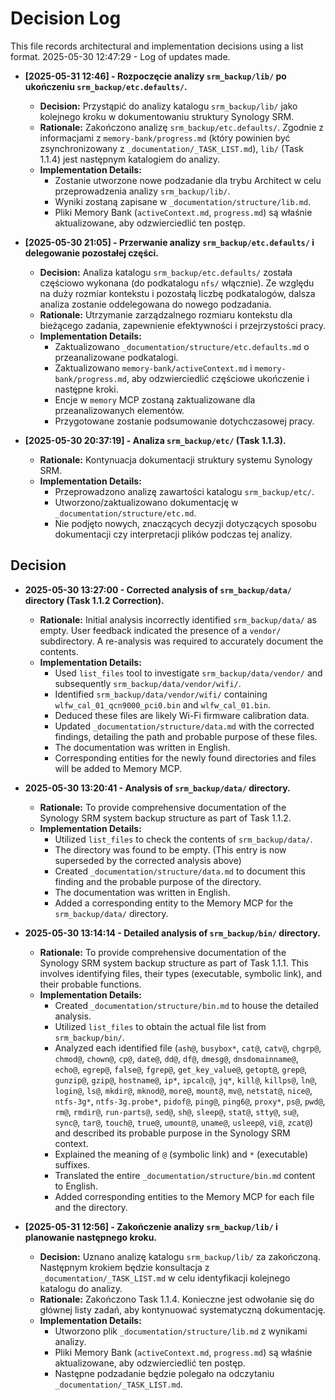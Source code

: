 # Decision Log

This file records architectural and implementation decisions using a list format.
2025-05-30 12:47:29 - Log of updates made.

*   **[2025-05-31 12:46] - Rozpoczęcie analizy `srm_backup/lib/` po ukończeniu `srm_backup/etc.defaults/`.**
    *   **Decision:** Przystąpić do analizy katalogu `srm_backup/lib/` jako kolejnego kroku w dokumentowaniu struktury Synology SRM.
    *   **Rationale:** Zakończono analizę `srm_backup/etc.defaults/`. Zgodnie z informacjami z `memory-bank/progress.md` (który powinien być zsynchronizowany z `_documentation/_TASK_LIST.md`), `lib/` (Task 1.1.4) jest następnym katalogiem do analizy.
    *   **Implementation Details:**
        *   Zostanie utworzone nowe podzadanie dla trybu Architect w celu przeprowadzenia analizy `srm_backup/lib/`.
        *   Wyniki zostaną zapisane w `_documentation/structure/lib.md`.
        *   Pliki Memory Bank (`activeContext.md`, `progress.md`) są właśnie aktualizowane, aby odzwierciedlić ten postęp.
*   **[2025-05-30 21:05] - Przerwanie analizy `srm_backup/etc.defaults/` i delegowanie pozostałej części.**
    *   **Decision:** Analiza katalogu `srm_backup/etc.defaults/` została częściowo wykonana (do podkatalogu `nfs/` włącznie). Ze względu na duży rozmiar kontekstu i pozostałą liczbę podkatalogów, dalsza analiza zostanie oddelegowana do nowego podzadania.
    *   **Rationale:** Utrzymanie zarządzalnego rozmiaru kontekstu dla bieżącego zadania, zapewnienie efektywności i przejrzystości pracy.
    *   **Implementation Details:**
        *   Zaktualizowano `_documentation/structure/etc.defaults.md` o przeanalizowane podkatalogi.
        *   Zaktualizowano `memory-bank/activeContext.md` i `memory-bank/progress.md`, aby odzwierciedlić częściowe ukończenie i następne kroki.
        *   Encje w `memory` MCP zostaną zaktualizowane dla przeanalizowanych elementów.
        *   Przygotowane zostanie podsumowanie dotychczasowej pracy.

*   **[2025-05-30 20:37:19] - Analiza `srm_backup/etc/` (Task 1.1.3).**
    *   **Rationale:** Kontynuacja dokumentacji struktury systemu Synology SRM.
    *   **Implementation Details:**
        *   Przeprowadzono analizę zawartości katalogu `srm_backup/etc/`.
        *   Utworzono/zaktualizowano dokumentację w `_documentation/structure/etc.md`.
        *   Nie podjęto nowych, znaczących decyzji dotyczących sposobu dokumentacji czy interpretacji plików podczas tej analizy.
## Decision

*   **2025-05-30 13:27:00 - Corrected analysis of `srm_backup/data/` directory (Task 1.1.2 Correction).**
    *   **Rationale:** Initial analysis incorrectly identified `srm_backup/data/` as empty. User feedback indicated the presence of a `vendor/` subdirectory. A re-analysis was required to accurately document the contents.
    *   **Implementation Details:**
        *   Used `list_files` tool to investigate `srm_backup/data/vendor/` and subsequently `srm_backup/data/vendor/wifi/`.
        *   Identified `srm_backup/data/vendor/wifi/` containing `wlfw_cal_01_qcn9000_pci0.bin` and `wlfw_cal_01.bin`.
        *   Deduced these files are likely Wi-Fi firmware calibration data.
        *   Updated `_documentation/structure/data.md` with the corrected findings, detailing the path and probable purpose of these files.
        *   The documentation was written in English.
        *   Corresponding entities for the newly found directories and files will be added to Memory MCP.

*   **2025-05-30 13:20:41 - Analysis of `srm_backup/data/` directory.**
    *   **Rationale:** To provide comprehensive documentation of the Synology SRM system backup structure as part of Task 1.1.2.
    *   **Implementation Details:**
        *   Utilized `list_files` to check the contents of `srm_backup/data/`.
        *   The directory was found to be empty. (This entry is now superseded by the corrected analysis above)
        *   Created `_documentation/structure/data.md` to document this finding and the probable purpose of the directory.
        *   The documentation was written in English.
        *   Added a corresponding entity to the Memory MCP for the `srm_backup/data/` directory.

*   **2025-05-30 13:14:14 - Detailed analysis of `srm_backup/bin/` directory.**
    *   **Rationale:** To provide comprehensive documentation of the Synology SRM system backup structure as part of Task 1.1.1. This involves identifying files, their types (executable, symbolic link), and their probable functions.
    *   **Implementation Details:**
        *   Created `_documentation/structure/bin.md` to house the detailed analysis.
        *   Utilized `list_files` to obtain the actual file list from `srm_backup/bin/`.
        *   Analyzed each identified file (`ash@`, `busybox*`, `cat@`, `catv@`, `chgrp@`, `chmod@`, `chown@`, `cp@`, `date@`, `dd@`, `df@`, `dmesg@`, `dnsdomainname@`, `echo@`, `egrep@`, `false@`, `fgrep@`, `get_key_value@`, `getopt@`, `grep@`, `gunzip@`, `gzip@`, `hostname@`, `ip*`, `ipcalc@`, `jq*`, `kill@`, `killps@`, `ln@`, `login@`, `ls@`, `mkdir@`, `mknod@`, `more@`, `mount@`, `mv@`, `netstat@`, `nice@`, `ntfs-3g*`, `ntfs-3g.probe*`, `pidof@`, `ping@`, `ping6@`, `proxy*`, `ps@`, `pwd@`, `rm@`, `rmdir@`, `run-parts@`, `sed@`, `sh@`, `sleep@`, `stat@`, `stty@`, `su@`, `sync@`, `tar@`, `touch@`, `true@`, `umount@`, `uname@`, `usleep@`, `vi@`, `zcat@`) and described its probable purpose in the Synology SRM context.
        *   Explained the meaning of `@` (symbolic link) and `*` (executable) suffixes.
        *   Translated the entire `_documentation/structure/bin.md` content to English.
        *   Added corresponding entities to the Memory MCP for each file and the directory.
*   **[2025-05-31 12:56] - Zakończenie analizy `srm_backup/lib/` i planowanie następnego kroku.**
    *   **Decision:** Uznano analizę katalogu `srm_backup/lib/` za zakończoną. Następnym krokiem będzie konsultacja z `_documentation/_TASK_LIST.md` w celu identyfikacji kolejnego katalogu do analizy.
    *   **Rationale:** Zakończono Task 1.1.4. Konieczne jest odwołanie się do głównej listy zadań, aby kontynuować systematyczną dokumentację.
    *   **Implementation Details:**
        *   Utworzono plik `_documentation/structure/lib.md` z wynikami analizy.
        *   Pliki Memory Bank (`activeContext.md`, `progress.md`) są właśnie aktualizowane, aby odzwierciedlić ten postęp.
        *   Następne podzadanie będzie polegało na odczytaniu `_documentation/_TASK_LIST.md`.